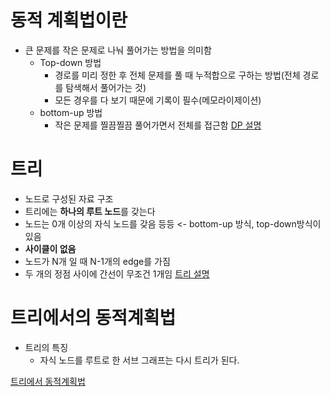 # 동적 계획법이란
* 큰 문제를 작은 문제로 나눠 풀어가는 방법을 의미함
  * Top-down 방법
    * 경로를 미리 정한 후 전체 문제를 풀 때 누적합으로 구하는 방법(전체 경로를 탐색해서 풀어가는 것)
    * 모든 경우를 다 보기 때문에 기록이 필수(메모라이제이션)
  * bottom-up 방법
    * 작은 문제를 찔끔찔끔 풀어가면서 전체를 접근함
[DP 설명]([https://chanhuiseok.github.io/posts/algo-56/](https://hongjw1938.tistory.com/47))
# 트리
* 노드로 구성된 자료 구조
* 트리에는 <b>하나의 루트 노드</b>를 갖는다
* 노드는 0개 이상의 자식 노드를 갖음 등등 <- bottom-up 방식, top-down방식이 있음
* <b>사이클이 없음</b>
* 노드가 N개 일 때 N-1개의 edge를 가짐
* 두 개의 정점 사이에 간선이 무조건 1개임
[트리 설명](https://gmlwjd9405.github.io/2018/08/12/data-structure-tree.html)


# 트리에서의 동적계획법
* 트리의 특징
  * 자식 노드를 루트로 한 서브 그래프는 다시 트리가 된다.


[트리에서 동적계획법](https://chanhuiseok.github.io/posts/algo-56/)
